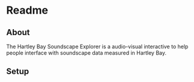 # Readme

## About

The Hartley Bay Soundscape Explorer is a audio-visual interactive to help people interface with soundscape data measured in Hartley Bay. 

## Setup
